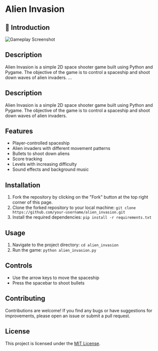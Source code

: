 # Alien Invasion

## :rocket: Introduction

![Gameplay Screenshot](/images/alien_invasion_v1.png)

## Description
Alien Invasion is a simple 2D space shooter game built using Python and Pygame. The objective of the game is to control a spaceship and shoot down waves of alien invaders.
...

## Description
Alien Invasion is a simple 2D space shooter game built using Python and Pygame. The objective of the game is to control a spaceship and shoot down waves of alien invaders.

## Features
- Player-controlled spaceship
- Alien invaders with different movement patterns
- Bullets to shoot down aliens
- Score tracking
- Levels with increasing difficulty
- Sound effects and background music

## Installation

1. Fork the repository by clicking on the "Fork" button at the top right corner of this page.
2. Clone the forked repository to your local machine: `git clone https://github.com/your-username/alien_invasion.git`
3. Install the required dependencies: `pip install -r requirements.txt`

## Usage
1. Navigate to the project directory: `cd alien_invasion`
2. Run the game: `python alien_invasion.py`

## Controls
- Use the arrow keys to move the spaceship
- Press the spacebar to shoot bullets

## Contributing
Contributions are welcome! If you find any bugs or have suggestions for improvements, please open an issue or submit a pull request.

## License
This project is licensed under the [MIT License](LICENSE).
